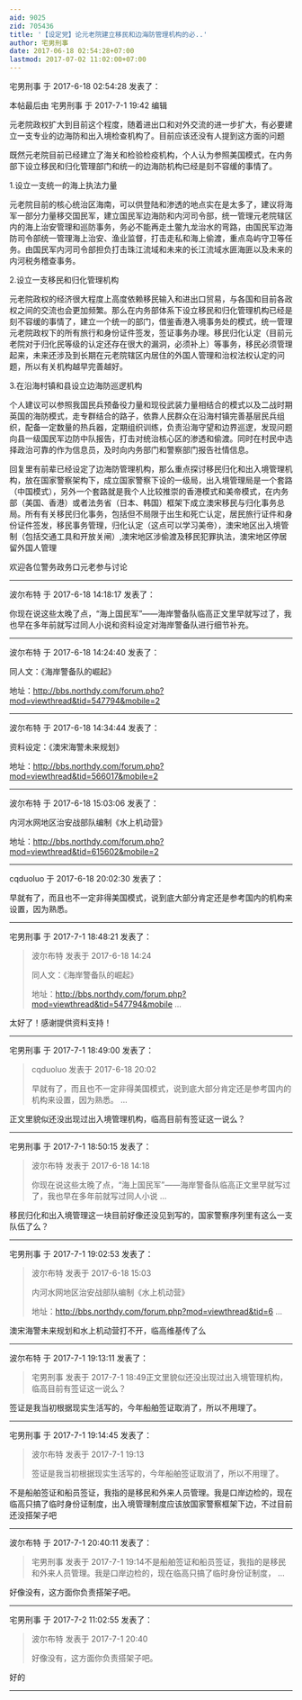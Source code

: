 ```yaml
---
aid: 9025
zid: 705436
title: '【设定党】论元老院建立移民和边海防管理机构的必..'
author: 宅男刑事
date: 2017-06-18 02:54:28+07:00
lastmod: 2017-07-02 11:02:00+07:00
---
```


宅男刑事 于 2017-6-18 02:54:28 发表了：

本帖最后由 宅男刑事 于 2017-7-1 19:42 编辑 

元老院政权扩大到目前这个程度，随着进出口和对外交流的进一步扩大，有必要建立一支专业的边海防和出入境检查机构了。目前应该还没有人提到这方面的问题

既然元老院目前已经建立了海关和检验检疫机构，个人认为参照美国模式，在内务部下设立移民和归化管理部门和统一的边海防机构已经是刻不容缓的事情了。

1.设立一支统一的海上执法力量

元老院目前的核心统治区海南，可以供登陆和渗透的地点实在是太多了，建议将海军一部分力量移交国民军，建立国民军边海防和内河司令部，统一管理元老院辖区内的海上治安管理和巡防事务，务必不能再走土鳖九龙治水的弯路，由国民军边海防司令部统一管理海上治安、渔业监督，打击走私和海上偷渡，重点岛屿守卫等任务。由国民军内河司令部担负打击珠江流域和未来的长江流域水匪海匪以及未来的内河税务稽查事务。

2.设立一支移民和归化管理机构

元老院政权的经济很大程度上高度依赖移民输入和进出口贸易，与各国和目前各政权之间的交流也会更加频繁。那么在内务部体系下设立移民和归化管理机构已经是刻不容缓的事情了，建立一个统一的部门，借鉴香港入境事务处的模式，统一管理元老院政权下的所有旅行和身份证件签发，签证事务办理。移民归化认定（目前元老院对于归化民等级的认定还存在很大的漏洞，必须补上）等事务，移民必须管理起来，未来还涉及到长期在元老院辖区内居住的外国人管理和治权法权认定的问题，所以有关机构越早完善越好。

3.在沿海村镇和县设立边海防巡逻机构

个人建议可以参照我国民兵预备役力量和现役武装力量相结合的模式以及二战时期英国的海防模式，走专群结合的路子，依靠人民群众在沿海村镇完善基层民兵组织，配备一定数量的热兵器，定期组织训练，负责沿海守望和边界巡逻，发现问题向县一级国民军边防中队报告，打击对统治核心区的渗透和偷渡。同时在村民中选择政治可靠的作为信息员，及时向内务部门和警察部门报告社情信息。

回复里有前辈已经设定了边海防管理机构，那么重点探讨移民归化和出入境管理机构，放在国家警察架构下，成立国家警察下设的一级局，出入境管理局是一个套路（中国模式），另外一个套路就是我个人比较推崇的香港模式和美帝模式，在内务部（美国、香港）或者法务省（日本、韩国）框架下成立澳宋移民与归化事务总局。所有有关移民归化事务，包括但不局限于出生和死亡认定，居民旅行证件和身份证件签发，移民事务管理，归化认定（这点可以学习美帝），澳宋地区出入境管制（包括交通工具和开放关闸）,澳宋地区涉偷渡及移民犯罪执法，澳宋地区停居留外国人管理

欢迎各位警务政务口元老参与讨论

---------

波尔布特 于 2017-6-18 14:18:17 发表了：

你现在说这些太晚了点，“海上国民军”——海岸警备队临高正文里早就写过了，我也早在多年前就写过同人小说和资料设定对海岸警备队进行细节补充。

---------

波尔布特 于 2017-6-18 14:24:40 发表了：

同人文：《海岸警备队的崛起》

地址：http://bbs.northdy.com/forum.php?mod=viewthread&tid=547794&mobile=2

---------

波尔布特 于 2017-6-18 14:34:44 发表了：

资料设定：《澳宋海警未来规划》

地址：http://bbs.northdy.com/forum.php?mod=viewthread&tid=566017&mobile=2

---------

波尔布特 于 2017-6-18 15:03:06 发表了：

内河水网地区治安战部队编制《水上机动营》

地址：http://bbs.northdy.com/forum.php?mod=viewthread&tid=615602&mobile=2

---------

cqduoluo 于 2017-6-18 20:02:30 发表了：

早就有了，而且也不一定非得美国模式，说到底大部分肯定还是参考国内的机构来设置，因为熟悉。

---------

宅男刑事 于 2017-7-1 18:48:21 发表了：

> 波尔布特 发表于 2017-6-18 14:24
> 
> 同人文：《海岸警备队的崛起》
> 
> 地址：http://bbs.northdy.com/forum.php?mod=viewthread&tid=547794&mobile ...



太好了！感谢提供资料支持！

---------

宅男刑事 于 2017-7-1 18:49:00 发表了：

> cqduoluo 发表于 2017-6-18 20:02
> 
> 早就有了，而且也不一定非得美国模式，说到底大部分肯定还是参考国内的机构来设置，因为熟悉。 ...



正文里貌似还没出现过出入境管理机构，临高目前有签证这一说么？

---------

宅男刑事 于 2017-7-1 18:50:15 发表了：

> 波尔布特 发表于 2017-6-18 14:18
> 
> 你现在说这些太晚了点，“海上国民军”——海岸警备队临高正文里早就写过了，我也早在多年前就写过同人小说 ...



移民归化和出入境管理这一块目前好像还没见到写的，国家警察序列里有这么一支队伍了么？

---------

宅男刑事 于 2017-7-1 19:02:53 发表了：

> 波尔布特 发表于 2017-6-18 15:03
> 
> 内河水网地区治安战部队编制《水上机动营》
> 
> 地址：http://bbs.northdy.com/forum.php?mod=viewthread&tid=6 ...



澳宋海警未来规划和水上机动营打不开，临高维基传了么

---------

波尔布特 于 2017-7-1 19:13:11 发表了：

> 宅男刑事 发表于 2017-7-1 18:49正文里貌似还没出现过出入境管理机构，临高目前有签证这一说么？



签证是我当初根据现实生活写的，今年船舶签证取消了，所以不用理了。

---------

宅男刑事 于 2017-7-1 19:14:45 发表了：

> 波尔布特 发表于 2017-7-1 19:13
> 
> 签证是我当初根据现实生活写的，今年船舶签证取消了，所以不用理了。



不是船舶签证和船员签证，我指的是移民和外来人员管理。我是口岸边检的，现在临高只搞了临时身份证制度，出入境管理制度应该放国家警察框架下边，不过目前还没搭架子吧

---------

波尔布特 于 2017-7-1 20:40:11 发表了：

> 宅男刑事 发表于 2017-7-1 19:14不是船舶签证和船员签证，我指的是移民和外来人员管理。我是口岸边检的，现在临高只搞了临时身份证制度， ...



好像没有，这方面你负责搭架子吧。

---------

宅男刑事 于 2017-7-2 11:02:55 发表了：

> 波尔布特 发表于 2017-7-1 20:40
> 
> 好像没有，这方面你负责搭架子吧。



好的

---------

